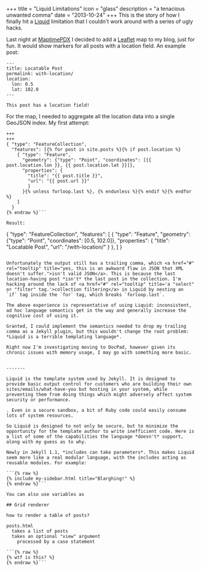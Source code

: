 +++
title = "Liquid Limitations"
icon = "glass"
description = "a tenacious unwanted comma"
date = "2013-10-24"
+++
This is the story of how I finally hit a <a href="#" rel="tooltip" title="Liquid is the template language used to generate output files on Jekyll sites.">Liquid</a> limitation that I couldn't work around with a series of ugly hacks.

Last night at [MaptimePDX](https://twitter.com/MaptimePDX) I decided to add a [Leaflet](http://leafletjs.com/) map to my blog, just for fun. It would show markers for all posts with a location field. An example post:

```
---
title: Locatable Post
permalink: with-location/
location:
  lon: 0.5
  lat: 102.0
---

This post has a location field!
```

For the map, I needed to aggregate all the location data into a single GeoJSON index. My first attempt:

```{% raw %}
+++
+++
{ "type": "FeatureCollection",
  "features": [{% for post in site.posts %}{% if post.location %}
    { "type": "Feature",
      "geometry": {"type": "Point", "coordinates": [{{ post.location.lon }}, {{ post.location.lat }}]},
      "properties": {
        "title": "{{ post.title }}",
        "url": "{{ post.url }}"
        }
      }{% unless forloop.last %}, {% endunless %}{% endif %}{% endfor %}
    ]
  }
{% endraw %}```

Result:

```
{ "type": "FeatureCollection",
  "features": [
    { "type": "Feature",
      "geometry": {"type": "Point", "coordinates": [0.5, 102.0]},
      "properties": {
        "title": "Locatable Post",
        "url": "/with-location/"
        }
      }, 
    ]
  }
```

Unfortunately the output still has a trailing comma, which <a href="#" rel="tooltip" title="yes, this is an awkward flaw in JSON that XML doesn't suffer.">isn't valid JSON</a>. This is because the last location-having post *isn't* the last post in the collection. I'm hacking around the lack of <a href="#" rel="tooltip" title='a "select" or "filter" tag.'>collection filtering</a> in Liquid by nesting an `if` tag inside the `for` tag, which breaks `forloop.last`. 

The above experience is representative of using Liquid: inconsistent, ad hoc language semantics get in the way and generally increase the cognitive cost of using it.

Granted, I could implement the semantics needed to drop my trailing comma as a Jekyll plugin, but this wouldn't change the root problem: *Liquid is a terrible templating language*.

Right now I'm investigating moving to DocPad, however given its chronic issues with memory usage, I may go with something more basic.


-------

Liquid is the template system used by Jekyll. It is designed to provide basic output control for customers who are building their own sites/emails/what-have-you but hosting in your system, while preventing them from doing things which might adversely affect system security or performance.

. Even in a secure sandbox, a bit of Ruby code could easily consume lots of system resources.

So Liquid is designed to not only be secure, but to minimize the opportunity for the template author to write inefficient code. Here is a list of some of the capabilities the language *doesn't* support, along with my guess as to why.

Newly in Jekyll 1.1, *includes can take parameters*. This makes Liquid seem more like a real modular language, with the includes acting as reusable modules. For example:

```{% raw %}
{% include my-sidebar.html title="Blarghing!" %}
{% endraw %}```

You can also use variables as 

## Grid renderer

how to render a table of posts?

posts.html
  takes a list of posts
  takes an optional "view" argument
    processed by a case statement

```{% raw %}
{% wtf is this? %}
{% endraw %}```